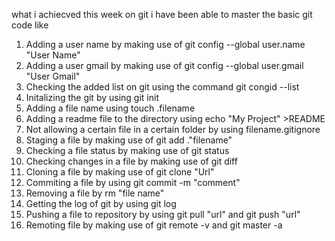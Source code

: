 what i achiecved this week on git 
i have been able to master the basic git code like
1. Adding a user name by making use of git config --global user.name "User Name"
2. Adding a user gmail by making use of git config --global user.gmail "User Gmail"
3. Checking the added list on git using the command git congid --list
4. Initalizing the git by using git init
5. Adding a file name using touch .filename
6. Adding a readme file to the directory using echo "My Project" >README
7. Not allowing a certain file in a certain folder by using filename.gitignore
8. Staging a file by making use of git add ."filename"
9. Checking a file status by making use of git status
10. Checking changes in a file by making use of git diff
11. Cloning a file by making use of git clone "Url"
12. Commiting a file by using  git commit -m "comment"
13. Removing a file by rm "file name"
14. Getting the log of git by using git log
15. Pushing a file to repository by using git pull "url" and git push "url"
16. Remoting file by making use of git remote -v and git master -a
